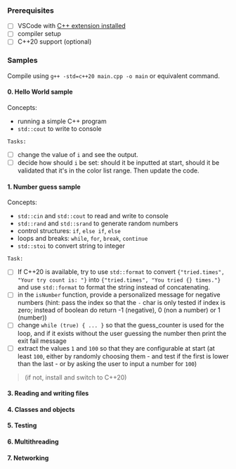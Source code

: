 ### Prerequisites

- [ ] VSCode with [C++ extension installed](https://marketplace.visualstudio.com/items?itemName=ms-vscode.cpptools)
- [ ] compiler setup
- [ ] C++20 support (optional)

### Samples

Compile using `g++ -std=c++20 main.cpp -o main` or equivalent command.

#### 0. Hello World sample

Concepts:
- running a simple C++ program
- `std::cout` to write to console

`Tasks:` 
- [ ] change the value of `i` and see the output. 
- [ ] decide how should `i` be set: should it be inputted at start, should it be validated that it's in the color list range. Then update the code.

#### 1. Number guess sample

Concepts:
- `std::cin` and `std::cout` to read and write to console
- `std::rand` and `std::srand` to generate random numbers
- control structures: `if`, `else if`, `else`
- loops and breaks: `while`, `for`, `break`, `continue`
- `std::stoi` to convert string to integer

`Task:` 
- [ ] If C++20 is available, try to use `std::format` to convert `{"tried.times", "Your try count is: "}` into `{"tried.times", "You tried {} times."}` and use `std::format` to format the string instead of concatenating.
- [ ] in the `isNumber` function, provide a personalized message for negative numbers (hint: pass the index so that the `-` char is only tested if index is zero; instead of boolean do return -1 (negative), 0 (non a number) or 1 (number))
- [ ] change `while (true) { ... }` so that the guess_counter is used for the loop, and if it exists without the user guessing the number then print the exit fail message
- [ ] extract the values `1` and `100` so that they are configurable at start (at least `100`, either by randomly choosing them - and test if the first is lower than the last - or by asking the user to input a number for `100`)

> (if not, install and switch to C++20)

#### 3. Reading and writing files

#### 4. Classes and objects

#### 5. Testing

#### 6. Multithreading

#### 7. Networking
